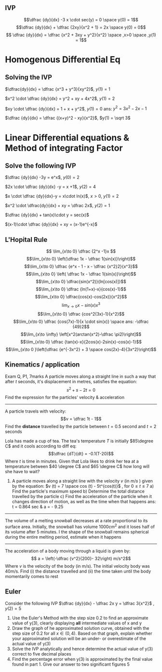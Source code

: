 ## IVP
$$\dfrac {dy}{dx} -3 x \cdot sec(y) = 0 \space y(0) = 1$$
$$\dfrac {dy}{dx} + \dfrac {2xy}{x^2 + 1} = 2x \space y(0) = 0$$
$$ \dfrac {dy}{dx} = \dfrac {x^2 + 3xy + y^2}{x^2} \space ,x>0 \space ,y(1) = 1$$
# Homogenous Differential Eq

## Solving the IVP
$\dfrac{dy}{dx} = \dfrac {x^3 + y^3}{xy^2}$, $y(1) = 1$

$x^2 \cdot \dfrac {dy}{dx} = y^2 + xy + 4x^2$, $y(1) = 2$

$xy \cdot \dfrac {dy}{dx} = 1 + x + y^2$, $y(1) = 0$
ans: $y^2 = 3x^2 - 2x-1$

$\dfrac {dy}{dx} = \dfrac {(x+y)^2 - xy}{x^2}$, $y(1) = \sqrt 3$


# Linear Differential equations & Method of integrating Factor
## Solve the following IVP
$\dfrac {dy}{dx} -3y = e^x$, $y(0) =2$

$2x \cdot \dfrac {dy}{dx} -y = x +1$, $y(2) = 4$

$x \cdot \dfrac {dy}{dx}-y = x\cdot ln(x)$, $x > 0$, $y(1) =2$

$x^2 \cdot \dfrac{dy}{dx} + xy = \dfrac 2x$, $y(2) = 1$

$\dfrac {dy}{dx} + tan(x)\cdot y = sec(x)$

$(x-1)\cdot \dfrac {dy}{dx} + xy = (x-1)e^{-x}$
## L'Hopital Rule 
$$ \lim_{x\to 0} \dfrac {2^x -1}x $$
$$\lim_{x\to 0} \left(\dfrac 1x - \dfrac 1{sin(x)}\right)$$
$$\lim_{x\to 0} \dfrac {e^x - 1 - x - \dfrac {x^2}2}{x^3}$$
$$\lim_{x\to 0} \left( \dfrac 1x - \dfrac 1{sin(x)}\right)$$
$$\lim_{x\to 0} \dfrac{sin(x^2)}{ln[cos(x)]}$$
$$\lim_{x\to 0} \dfrac {ln(1+x)-x}{cos(x)-1}$$
$$\lim_{x\to 0} \dfrac{cos(x)-cos(2x)}{x^2}$$
$$\lim_{x\to 0} {x-sin(x)}{x^3}$$
$$\lim_{x\to 0} \dfrac {cos^2(3x)-1}{x^2}$$
$$\lim_{x\to 0} \dfrac {cos(7x)-1}{x \cdot sin(x)} \space ans: -\dfrac {49}2$$
$$\lim_{x\to \infty} \left[x^2(arctan(x^2)-\dfrac \pi2)\right]$$
$$\lim_{x\to 0} \dfrac {tan(x)-x}{2cos(x)-2sin(x)-cos(x)-1}$$
$$\lim_{x\to 0 }\left(\dfrac {e^{-3x^2} + 3 \space cos(2x)-4}{3x^2}\right)$$

## Kinematics / application
Exam Q, P1, 7marks
A particle moves along a straight line in such a way that after $t$ seconds, it's displacement in metres, satisfies the equation:
$$s^2 + s -2t = 0$$
Find the expression for the particles' velocity & acceleration

---
A particle travels with velocity:
$$v = \dfrac 1t - 1$$
Find the **distance** travelled by the particle between $t = 0.5$ second and $t = 2$ seconds

Lola has made a cup of tea. The tea's temperature $T$ is initially $85\degree C$ and it cools according to diff eq:
$$\dfrac {dT}{dt} = -0.1(T-20)$$
Where $t$ is time in minutes. Given that Lola likes to drink her tea at a temperature between $40 \degree C$ and $65 \degree C$ how long will she have to wait?


1. A particle moves along a straight line with the velocity $v$ (in $m/s$ ) given by the equation:
	$v (t) = 7 \space cos (t) - 5t^{cos(t)}$ , for $0 \le t \le 7$
a) Find the particle's maximum speed
b) Determine the total distance travelled by the particle
c) Find the acceleration of the particle when it changes direction of motion, as well as the time when that happens
ans: t = 0.864 sec & a = - 9.25

--- 
The volume of a melting snowball decreases at a rate proportional to its surface area. Initially, the snowball has volume $1000cm^2$ and it loses half of its volume after 5 minutes. I the shape of the snowball remains spherical during the entire melting period, estimate when it happens

--- 
The acceleration of a body moving through a liquid is given by:
$$ a = \left(-\dfrac {v^2}{200}- 32\right) m/s^2$$
Where $v$ is the velocity of the body (in m/s). The initial velocity body was 40m/s. Find (i) the distance travelled and (ii) the time taken until the body momentarily comes to rest

## Euler 

Consider the following IVP 
$\dfrac {dy}{dx} - \dfrac 2x y = \dfrac 3{x^2}$ ,       $y (2) = 5$

1. Use the Euler's Method with the step size 0.2 to find an approximate value of y(3), clearly displaying **all** intermediate values of x and y
2. Draw the graph of he approximated solution curve, obtained with the step size of 0.2 for all $x \in (0,4)$. Based on that graph, explain whether your approximated solution will be an under- or overestimate of the actual value of y(3)
3. Solve the IVP analytically and hence determine the actual value of y(3) correct to five decimal places
4. Find the percentage error when y(3) is approximated by the final value found in part 1. Give our answer to two significant figures 
5
